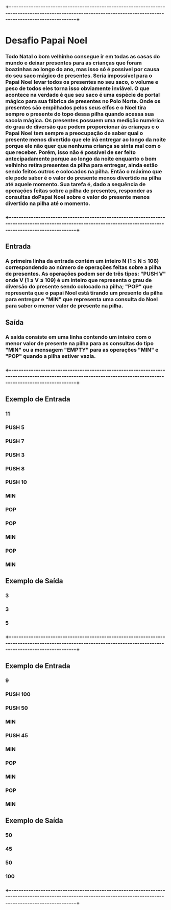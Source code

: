 ### +--------------------------------------------------------------------------------------------------------------------------------------------------------------+
# Desafio Papai Noel

 ### Todo Natal o bom velhinho consegue ir em todas as casas do mundo e deixar presentes para as crianças que foram boazinhas ao longo do ano, mas isso só é possível por causa do seu saco mágico de presentes. Seria impossível para o Papai Noel levar todos os presentes no seu saco, o volume e peso de todos eles torna isso obviamente inviável. O que acontece na verdade é que seu saco é uma espécie de portal mágico para sua fábrica de presentes no Polo Norte. Onde os presentes são empilhados pelos seus elfos e o Noel tira sempre o presente do topo dessa pilha quando acessa sua sacola mágica. Os presentes possuem uma medição numérica do grau de diversão que podem proporcionar às crianças e o Papai Noel tem sempre a preocupação de saber qual o presente menos divertido que ele irá entregar ao longo da noite porque ele não quer que nenhuma criança se sinta mal com o que receber. Porém, isso não é possível de ser feito antecipadamente porque ao longo da noite enquanto o bom velhinho retira presentes da pilha para entregar, ainda estão sendo feitos outros e colocados na pilha. Então o máximo que ele pode saber é o valor do presente menos divertido na pilha até aquele momento. Sua tarefa é, dado a sequência de operações feitas sobre a pilha de presentes, responder as consultas doPapai Noel sobre o valor do presente menos divertido na pilha até o momento.
### +--------------------------------------------------------------------------------------------------------------------------------------------------------------+

## Entrada

### A primeira linha da entrada contém um inteiro N (1 ≤ N ≤ 106) correspondendo ao número de operações feitas sobre a pilha de presentes. As operações podem ser de três tipos: &quot;PUSH V&quot; onde V (1 ≤ V ≤ 109) é um inteiro que representa o grau de diversão do presente sendo colocado na pilha; &quot;POP&quot; que representa que o papai Noel está tirando um presente da pilha para entregar e &quot;MIN&quot; que representa uma consulta do Noel para saber o menor valor de presente na pilha.

## Saída
### A saída consiste em uma linha contendo um inteiro com o menor valor de presente na pilha para as consultas do tipo &quot;MIN&quot; ou a mensagem &quot;EMPTY&quot; para as operações &quot;MIN&quot; e &quot;POP&quot; quando a pilha estiver vazia.

### +--------------------------------------------------------------------------------------------------------------------------------------------------------------+
## Exemplo de Entrada

### 11
### PUSH 5
### PUSH 7
### PUSH 3
### PUSH 8
### PUSH 10
### MIN
### POP
### POP
### MIN
### POP
### MIN

## Exemplo de Saída

### 3
### 3
### 5

### +--------------------------------------------------------------------------------------------------------------------------------------------------------------+
## Exemplo de Entrada

### 9
### PUSH 100
### PUSH 50
### MIN
### PUSH 45
### MIN
### POP
### MIN
### POP
### MIN

## Exemplo de Saída
### 50
### 45
### 50
### 100
### +--------------------------------------------------------------------------------------------------------------------------------------------------------------+